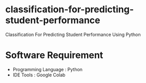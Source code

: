 # classification-for-predicting-student-performance
Classification For Predicting Student Performance Using Python

# Software Requirement
- Programming Language : Python
- IDE Tools : Google Colab
